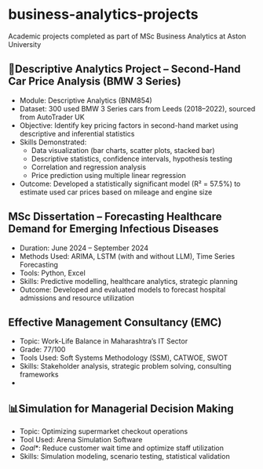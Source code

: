 # business-analytics-projects
Academic projects completed as part of MSc Business Analytics at Aston University

## 🚗Descriptive Analytics Project – Second-Hand Car Price Analysis (BMW 3 Series)
- Module: Descriptive Analytics (BNM854)
- Dataset: 300 used BMW 3 Series cars from Leeds (2018–2022), sourced from AutoTrader UK
- Objective: Identify key pricing factors in second-hand market using descriptive and inferential statistics
- Skills Demonstrated:
  - Data visualization (bar charts, scatter plots, stacked bar)
  - Descriptive statistics, confidence intervals, hypothesis testing
  - Correlation and regression analysis
  - Price prediction using multiple linear regression
- Outcome: Developed a statistically significant model (R² = 57.5%) to estimate used car prices based on mileage and engine size

## MSc Dissertation – Forecasting Healthcare Demand for Emerging Infectious Diseases
- Duration: June 2024 – September 2024
- Methods Used: ARIMA, LSTM (with and without LLM), Time Series Forecasting
- Tools: Python, Excel
- Skills: Predictive modelling, healthcare analytics, strategic planning
- Outcome: Developed and evaluated models to forecast hospital admissions and resource utilization

## Effective Management Consultancy (EMC)
- Topic: Work-Life Balance in Maharashtra’s IT Sector
- Grade: 77/100
- Tools Used: Soft Systems Methodology (SSM), CATWOE, SWOT
- Skills: Stakeholder analysis, strategic problem solving, consulting frameworks  
- 

## 📊Simulation for Managerial Decision Making
- Topic: Optimizing supermarket checkout operations
- Tool Used: Arena Simulation Software
- *Goal**: Reduce customer wait time and optimize staff utilization
- Skills: Simulation modeling, scenario testing, statistical validation 
